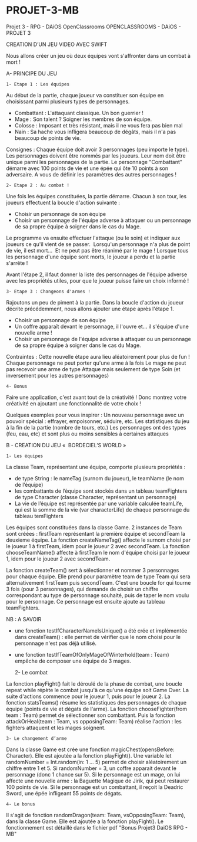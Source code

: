 # PROJET-3-MB
Projet 3 - RPG - DAiOS OpenClassrooms 
OPENCLASSROOMS - DAiOS - PROJET 3 


CREATION D’UN JEU VIDEO AVEC SWIFT

Nous allons créer un jeu où deux équipes vont s'affronter dans un combat à mort !

A- PRINCIPE DU JEU

	1- Etape 1 : Les équipes

Au début de la partie, chaque joueur va constituer son équipe en choisissant parmi plusieurs types de personnages. 
- Combattant : L'attaquant classique. Un bon guerrier !
- Mage : Son talent ? Soigner les membres de son équipe.
- Colosse : Imposant et très résistant, mais il ne vous fera pas bien mal
- Nain : Sa hache vous infligera beaucoup de dégâts, mais il n'a pas beaucoup de points de vie.

Consignes :
Chaque équipe doit avoir 3 personnages (peu importe le type).
Les personnages doivent être nommés par les joueurs. Leur nom doit être unique parmi les personnages de la partie.
Le personnage "Combattant" démarre avec 100 points de vie et une épée qui ôte 10 points à son adversaire.
A vous de définir les paramètres des autres personnages !

	2- Etape 2 : Au combat !

Une fois les équipes constituées, la partie démarre. Chacun à son tour, les joueurs effectuent la boucle d'action suivante :

- Choisir un personnage de son équipe
- Choisir un personnage de l'équipe adverse à attaquer ou un personnage de sa propre équipe à soigner dans le cas du Mage.

Le programme va ensuite effectuer l'attaque (ou le soin) et indiquer aux joueurs ce qu'il vient de se passer. 
Lorsqu'un personnage n'a plus de point de vie, il est mort...  Et ne peut pas être réanimé par le mage ! Lorsque tous les personnage d'une équipe sont morts, le joueur a perdu et la partie s'arrête ! 

Avant l'étape 2, il faut donner la liste des personnages de l'équipe adverse avec les propriétés utiles, pour que le joueur puisse faire un choix informé !

	3- Etape 3 : Changeons d'armes !

Rajoutons un peu de piment à la partie. Dans la boucle d'action du joueur décrite précédemment, nous allons ajouter une étape après l'étape 1.

- Choisir un personnage de son équipe
- Un coffre apparaît devant le personnage, il l'ouvre et... il s'équipe d'une nouvelle arme !
- Choisir un personnage de l'équipe adverse à attaquer ou un personnage de sa propre équipe à soigner dans le cas du Mage.

Contraintes : 
Cette nouvelle étape aura lieu aléatoirement pour plus de fun ! 
Chaque personnage ne peut porter qu'une arme à la fois
Le mage ne peut pas recevoir une arme de type Attaque mais seulement de type Soin (et inversement pour les autres personnages)

	4- Bonus 

Faire une application, c'est avant tout de la créativité ! Donc montrez votre créativité en ajoutant une fonctionnalité de votre choix !

Quelques exemples pour vous inspirer :
Un nouveau personnage avec un pouvoir spécial : effrayer, empoisonner, séduire, etc.
Les statistiques du jeu à la fin de la partie (nombre de tours, etc.)
Les personnages ont des types (feu, eau, etc) et sont plus ou moins sensibles à certaines attaques


B - CREATION DU JEU «  BORDECIEL’S WORLD »

	1- Les équipes

La classe Team, représentant une équipe, comporte plusieurs propriétés : 
- de type String : le nameTag (surnom du joueur), le teamName (le nom de l’équipe)
- les combattants de l’équipe sont stockés dans un tableau teamFighters de type Character (classe Character, représentant un personnage)
- La vie de l’équipe est représentée par une variable calculée teamLife, qui est la somme de la vie (var characterLife) de chaque personnage du tableau temFighters

Les équipes sont constituées dans la classe Game. 
2 instances de Team sont créées : firstTeam représentant la première équipe et secondTeam la deuxieme équipe.
La fonction createNameTag() affecte le surnom choisi par le joueur 1 à firstTeam, idem pour le joueur 2 avec secondTeam. 
La fonction chooseTeamName() affecte à firstTeam le nom d'équipe choisi par le joueur 1, idem pour le joueur 2 avec secondTeam.

La fonction createTeam() sert à sélectionner et nommer 3 personnages pour chaque équipe. Elle prend pour paramètre team de type Team qui sera alternativement firstTeam puis secondTeam.
C'est une boucle for qui tourne 3 fois (pour 3 personnages), qui demande de choisir un chiffre correspondant au type de personnage souhaité, puis de taper le nom voulu pour le personnage. 
Ce personnage est ensuite ajoute au tableau teamFighters. 

NB : A SAVOIR
- une fonction testIfCharacterNameIsUnique() a été crée et implémentée dans createTeam() : elle permet de vérifier que le nom choisi pour le personnage n'est pas déjà utilisé.
- une fonction testIfTeamOfOnlyMageOfWinterhold(team : Team) empêche de composer une équipe de 3 mages.


	2- Le combat
  
 La fonction playFight() fait le déroulé de la phase de combat, une boucle repeat while répète le combat jusqu'à ce qu'une équipe soit Game Over.
 La suite d'actions commence pour le joueur 1, puis pour le joueur 2.
 La fonction statsTeams() résume les statistiques des personnages de chaque équipe (points de vie et dégats de l'arme).
 La fonction chooseFighter(from team : Team) permet de sélectionner son combattant.
 Puis la fonction attackOrHeal(team : Team, vs opposingTeam: Team) réalise l'action : les fighters attaquent et les mages soignent. 


	3- Le changement d’arme

Dans la classe Game est crée une fonction magicChest(opensBefore: Character).
Elle est ajoutée a la fonction playFight().
Une variable let randomNumber = Int.random(in: 1 ... 5) permet de choisir aléatoirement un chiffre entre 1 et 5. 
Si randomNumber = 3, un coffre apparait devant le personnage (donc 1 chance sur 5).
Si le personnage est un mage, on lui affecte une nouvelle arme : la Baguette Magique de Jirik, qui peut restaurer 100 points de vie.
Si le personnage est un combattant, il reçoit la Deadric Sword, une épée infligeant 55 points de dégats.


	4- Le bonus 
  
  Il s'agit de fonction randomDragon(team: Team, vsOpposingTeam: Team), dans la classe Game. 
  Elle est ajoutée a la fonction playFight().
  Le fonctionnement est détaillé dans le fichier pdf "Bonus Projet3 DaiOS RPG - MB"
